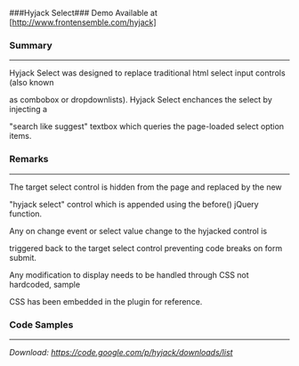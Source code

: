 ###Hyjack Select###
Demo Available at [http://www.frontensemble.com/hyjack] 
  
  
  
  

### Summary ###
*************************************************************************************
  
  Hyjack Select was designed to replace traditional html select input controls (also known

  as combobox or dropdownlists).  Hyjack Select enchances the select by injecting a 

  "search like suggest" textbox which queries the page-loaded select option items.  
  
  

### Remarks ###
*************************************************************************************
  
  The target select control is hidden from the page and replaced by the new 

  "hyjack select" control which is appended using the before() jQuery function.
 
  Any on change event or select value change to the hyjacked control is 

  triggered back to the target select control preventing code breaks on form submit.

  Any modification to display needs to be handled through CSS not hardcoded, sample

  CSS has been embedded in the plugin for reference.
  
  
  
### Code Samples ###
*************************************************************************************
  <script type='text/javascript'>
    

    /// Single ID which assumes all default 
    
    $('#selector').hyjack_select();


    /// Multiple CLASS with customization 
    
    $('.selector').hyjack_select({          /* Defaults */

        ddImage: 'image/of/arrow.png',      // arrow_down.png

        ddCancel: 'image/of/cancel.png',    // cancel.png

        ddImageClass: 'class_of_arrow',     // hjsel_ddImage

        ddCancelClass: 'class_of_cancel',   // hjsel_ddCancel

        emptyMessage: 'No Items Message',   // No Items to Display

        offset: (int)extra_space,           // 15

        filter: 'search_algorithm',         // 'like', 'first', 'words'

        restrictSearch: false/true          // false

    });


    /// Update Functions
 
    $.hyjack_select.update('.selector');    // Update by Selector
 
    $.hyjack_select.update();               // Update All hyjacks


    /// Dispose Functions

    $.hyjack_select.dispose('.selector');   // Dispose by Selector

    $.hyjack_select.dispose();              // Dispose All hyjacks


  </script>
 


*Download: https://code.google.com/p/hyjack/downloads/list*

